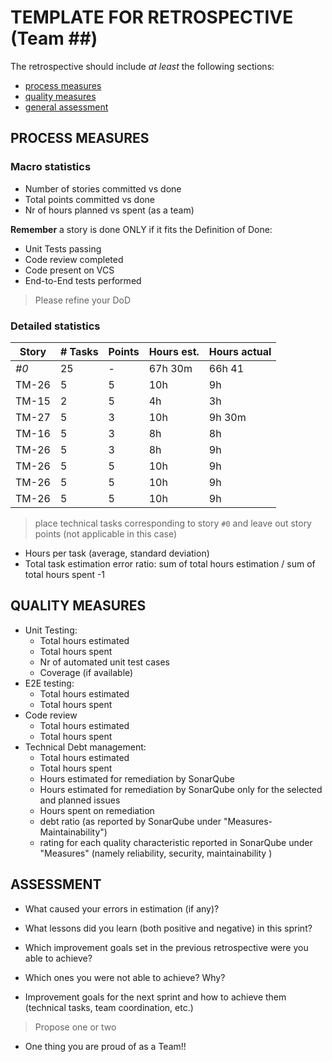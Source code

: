 TEMPLATE FOR RETROSPECTIVE (Team ##)
=====================================

The retrospective should include _at least_ the following
sections:

- [process measures](#process-measures)
- [quality measures](#quality-measures)
- [general assessment](#assessment)

## PROCESS MEASURES 

### Macro statistics

- Number of stories committed vs done 
- Total points committed vs done 
- Nr of hours planned vs spent (as a team)

**Remember**  a story is done ONLY if it fits the Definition of Done:
 
- Unit Tests passing
- Code review completed
- Code present on VCS
- End-to-End tests performed

> Please refine your DoD 

### Detailed statistics

| Story | # Tasks | Points | Hours est. | Hours actual |
|-------|---------|--------|------------|--------------|
| _#0_  | 25      | -      | 67h 30m    | 66h 41       |
| TM-26 | 5       | 5      | 10h        | 9h           |
| TM-15 | 2       | 5      | 4h         | 3h           |
| TM-27 | 5       | 3      | 10h        | 9h 30m       |
| TM-16 | 5       | 3      | 8h         | 8h           |
| TM-26 | 5       | 3      | 8h         | 9h           |
| TM-26 | 5       | 5      | 10h        | 9h           |
| TM-26 | 5       | 5      | 10h        | 9h           |
| TM-26 | 5       | 5      | 10h        | 9h           |
   

> place technical tasks corresponding to story `#0` and leave out story points (not applicable in this case)

- Hours per task (average, standard deviation)
- Total task estimation error ratio: sum of total hours estimation / sum of total hours spent -1

  
## QUALITY MEASURES 

- Unit Testing:
  - Total hours estimated
  - Total hours spent
  - Nr of automated unit test cases 
  - Coverage (if available)
- E2E testing:
  - Total hours estimated
  - Total hours spent
- Code review 
  - Total hours estimated 
  - Total hours spent
- Technical Debt management:
  - Total hours estimated 
  - Total hours spent
  - Hours estimated for remediation by SonarQube
  - Hours estimated for remediation by SonarQube only for the selected and planned issues 
  - Hours spent on remediation 
  - debt ratio (as reported by SonarQube under "Measures-Maintainability")
  - rating for each quality characteristic reported in SonarQube under "Measures" (namely reliability, security, maintainability )
  


## ASSESSMENT

- What caused your errors in estimation (if any)?

- What lessons did you learn (both positive and negative) in this sprint?

- Which improvement goals set in the previous retrospective were you able to achieve? 
  
- Which ones you were not able to achieve? Why?

- Improvement goals for the next sprint and how to achieve them (technical tasks, team coordination, etc.)

> Propose one or two

- One thing you are proud of as a Team!!
